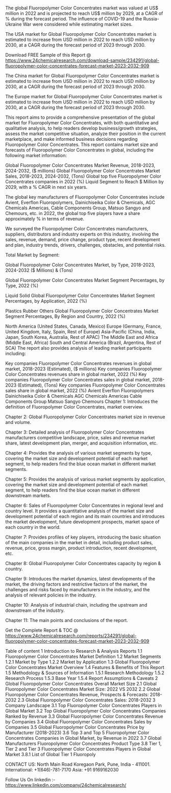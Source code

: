 The global Fluoropolymer Color Concentrates market was valued at US$ million in 2022 and is projected to reach US$ million by 2029, at a CAGR of % during the forecast period. The influence of COVID-19 and the Russia-Ukraine War were considered while estimating market sizes.

The USA market for Global  Fluoropolymer Color Concentrates market is estimated to increase from USD million in 2022 to reach USD million by 2030, at a CAGR during the forecast period of 2023 through 2030.

Download FREE Sample of this Report @ https://www.24chemicalresearch.com/download-sample/234291/global-fluoropolymer-color-concentrates-forecast-market-2023-2032-909

The China market for Global  Fluoropolymer Color Concentrates  market is estimated to increase from USD million in 2022 to reach USD million by 2030, at a CAGR during the forecast period of 2023 through 2030.

The Europe market for Global  Fluoropolymer Color Concentrates  market is estimated to increase from USD million in 2022 to reach USD million by 2030, at a CAGR during the forecast period of 2023 through 2030.

This report aims to provide a comprehensive presentation of the global market for Fluoropolymer Color Concentrates, with both quantitative and qualitative analysis, to help readers develop business/growth strategies, assess the market competitive situation, analyze their position in the current marketplace, and make informed business decisions regarding Fluoropolymer Color Concentrates. This report contains market size and forecasts of Fluoropolymer Color Concentrates in global, including the following market information:

Global Fluoropolymer Color Concentrates Market Revenue, 2018-2023, 2024-2032, ($ millions)
Global Fluoropolymer Color Concentrates Market Sales, 2018-2023, 2024-2032, (Tons)
Global top five Fluoropolymer Color Concentrates companies in 2022 (%)
Liquid Segment to Reach $ Million by 2029, with a % CAGR in next six years.

The global key manufacturers of Fluoropolymer Color Concentrates include Avient, Everflon Fluoropolymers, Dainichiseika Color & Chemicals, AGC Chemicals Americas, Cable Components Group, Matsuo Sangyo and Chemours, etc. in 2022, the global top five players have a share approximately % in terms of revenue.

We surveyed the Fluoropolymer Color Concentrates manufacturers, suppliers, distributors and industry experts on this industry, involving the sales, revenue, demand, price change, product type, recent development and plan, industry trends, drivers, challenges, obstacles, and potential risks.

Total Market by Segment:

Global Fluoropolymer Color Concentrates Market, by Type, 2018-2023, 2024-2032 ($ Millions) & (Tons)

Global Fluoropolymer Color Concentrates Market Segment Percentages, by Type, 2022 (%)

Liquid
Solid
Global Fluoropolymer Color Concentrates Market Segment Percentages, by Application, 2022 (%)

Plastics
Rubber
Others
Global Fluoropolymer Color Concentrates Market Segment Percentages, By Region and Country, 2022 (%)

North America (United States, Canada, Mexico)
Europe (Germany, France, United Kingdom, Italy, Spain, Rest of Europe)
Asia-Pacific (China, India, Japan, South Korea, Australia, Rest of APAC)
The Middle East and Africa (Middle East, Africa)
South and Central America (Brazil, Argentina, Rest of SCA)
The report also provides analysis of leading market participants including:

Key companies Fluoropolymer Color Concentrates revenues in global market, 2018-2023 (Estimated), ($ millions)
Key companies Fluoropolymer Color Concentrates revenues share in global market, 2022 (%)
Key companies Fluoropolymer Color Concentrates sales in global market, 2018-2023 (Estimated), (Tons)
Key companies Fluoropolymer Color Concentrates sales share in global market, 2022 (%)
Avient
Everflon Fluoropolymers
Dainichiseika Color & Chemicals
AGC Chemicals Americas
Cable Components Group
Matsuo Sangyo
Chemours
Chapter 1: Introduces the definition of Fluoropolymer Color Concentrates, market overview.

Chapter 2: Global Fluoropolymer Color Concentrates market size in revenue and volume.

Chapter 3: Detailed analysis of Fluoropolymer Color Concentrates manufacturers competitive landscape, price, sales and revenue market share, latest development plan, merger, and acquisition information, etc.

Chapter 4: Provides the analysis of various market segments by type, covering the market size and development potential of each market segment, to help readers find the blue ocean market in different market segments.

Chapter 5: Provides the analysis of various market segments by application, covering the market size and development potential of each market segment, to help readers find the blue ocean market in different downstream markets.

Chapter 6: Sales of Fluoropolymer Color Concentrates in regional level and country level. It provides a quantitative analysis of the market size and development potential of each region and its main countries and introduces the market development, future development prospects, market space of each country in the world.

Chapter 7: Provides profiles of key players, introducing the basic situation of the main companies in the market in detail, including product sales, revenue, price, gross margin, product introduction, recent development, etc.

Chapter 8: Global Fluoropolymer Color Concentrates capacity by region & country.

Chapter 9: Introduces the market dynamics, latest developments of the market, the driving factors and restrictive factors of the market, the challenges and risks faced by manufacturers in the industry, and the analysis of relevant policies in the industry.

Chapter 10: Analysis of industrial chain, including the upstream and downstream of the industry.

Chapter 11: The main points and conclusions of the report.

Get the Complete Report & TOC @ https://www.24chemicalresearch.com/reports/234291/global-fluoropolymer-color-concentrates-forecast-market-2023-2032-909

Table of content
1 Introduction to Research & Analysis Reports
1.1 Fluoropolymer Color Concentrates Market Definition
1.2 Market Segments
1.2.1 Market by Type
1.2.2 Market by Application
1.3 Global Fluoropolymer Color Concentrates Market Overview
1.4 Features & Benefits of This Report
1.5 Methodology & Sources of Information
1.5.1 Research Methodology
1.5.2 Research Process
1.5.3 Base Year
1.5.4 Report Assumptions & Caveats
2 Global Fluoropolymer Color Concentrates Overall Market Size
2.1 Global Fluoropolymer Color Concentrates Market Size: 2022 VS 2032
2.2 Global Fluoropolymer Color Concentrates Revenue, Prospects & Forecasts: 2018-2032
2.3 Global Fluoropolymer Color Concentrates Sales: 2018-2032
3 Company Landscape
3.1 Top Fluoropolymer Color Concentrates Players in Global Market
3.2 Top Global Fluoropolymer Color Concentrates Companies Ranked by Revenue
3.3 Global Fluoropolymer Color Concentrates Revenue by Companies
3.4 Global Fluoropolymer Color Concentrates Sales by Companies
3.5 Global Fluoropolymer Color Concentrates Price by Manufacturer (2018-2023)
3.6 Top 3 and Top 5 Fluoropolymer Color Concentrates Companies in Global Market, by Revenue in 2022
3.7 Global Manufacturers Fluoropolymer Color Concentrates Product Type
3.8 Tier 1, Tier 2 and Tier 3 Fluoropolymer Color Concentrates Players in Global Market
3.8.1 List of Global Tier 1 Fluoropoly

CONTACT US:
North Main Road Koregaon Park, Pune, India - 411001.
International: +1(646)-781-7170
Asia: +91 9169162030

Follow Us On linkedin :- https://www.linkedin.com/company/24chemicalresearch/

